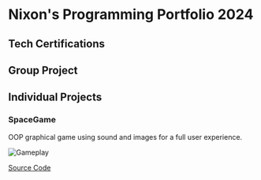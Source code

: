 # Nixon's Programming Portfolio 2024

## Tech Certifications

## Group Project

## Individual Projects

### SpaceGame
OOP graphical game using sound and images for a full user experience. 

![Gameplay]()

[Source Code]()
